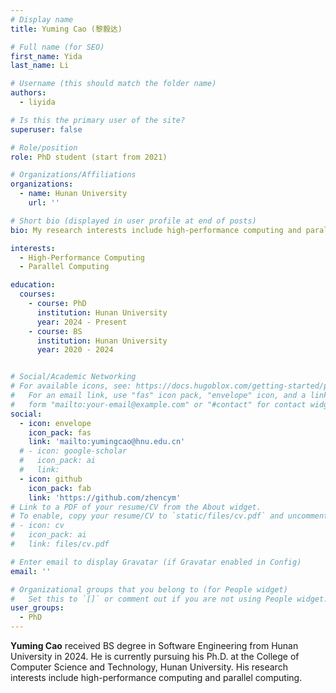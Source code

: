 ```yaml
---
# Display name
title: Yuming Cao (黎毅达)

# Full name (for SEO)
first_name: Yida
last_name: Li

# Username (this should match the folder name)
authors:
  - liyida

# Is this the primary user of the site?
superuser: false

# Role/position
role: PhD student (start from 2021)

# Organizations/Affiliations
organizations:
  - name: Hunan University
    url: ''

# Short bio (displayed in user profile at end of posts)
bio: My research interests include high-performance computing and parallel computing.

interests:
  - High-Performance Computing
  - Parallel Computing

education:
  courses:
    - course: PhD
      institution: Hunan University
      year: 2024 - Present
    - course: BS
      institution: Hunan University
      year: 2020 - 2024


# Social/Academic Networking
# For available icons, see: https://docs.hugoblox.com/getting-started/page-builder/#icons
#   For an email link, use "fas" icon pack, "envelope" icon, and a link in the
#   form "mailto:your-email@example.com" or "#contact" for contact widget.
social:
  - icon: envelope
    icon_pack: fas
    link: 'mailto:yumingcao@hnu.edu.cn'
  # - icon: google-scholar
  #   icon_pack: ai
  #   link: 
  - icon: github
    icon_pack: fab
    link: 'https://github.com/zhencym'
# Link to a PDF of your resume/CV from the About widget.
# To enable, copy your resume/CV to `static/files/cv.pdf` and uncomment the lines below.
# - icon: cv
#   icon_pack: ai
#   link: files/cv.pdf

# Enter email to display Gravatar (if Gravatar enabled in Config)
email: ''

# Organizational groups that you belong to (for People widget)
#   Set this to `[]` or comment out if you are not using People widget.
user_groups:
  - PhD
---
```


**Yuming Cao** received BS degree in Software Engineering from Hunan University in 2024. He is currently pursuing his Ph.D. at the College of Computer Science and Technology, Hunan University. His research interests include high-performance computing and parallel computing.

